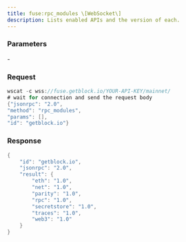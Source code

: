```yaml
---
title: fuse:rpc_modules \[WebSocket\]
description: Lists enabled APIs and the version of each.
---
```


### Parameters


\-

### Request

``` java
wscat -c wss://fuse.getblock.io/YOUR-API-KEY/mainnet/ 
# wait for connection and send the request body 
{"jsonrpc": "2.0",
"method": "rpc_modules",
"params": [],
"id": "getblock.io"}
```

###  Response

``` java
{
    "id": "getblock.io",
    "jsonrpc": "2.0",
    "result": {
        "eth": "1.0",
        "net": "1.0",
        "parity": "1.0",
        "rpc": "1.0",
        "secretstore": "1.0",
        "traces": "1.0",
        "web3": "1.0"
    }
}
```

